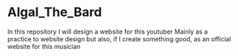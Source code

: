 # Algal_The_Bard

In this repository I will design a website for this youtuber
Mainly as a practice to website design but also, if I create something good, as an official website for this musician
